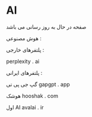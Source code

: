 # AI
صفحه در حال به روز رسانی می باشد

هوش مصنوعی :

پلتفرهای خارجی :

perplexity  .  ai


پلتفرهای ایرانی :

گپ جی پی تی
gapgpt  .  app

هوشک
hooshak  . com

اول AI
avalai   . ir

